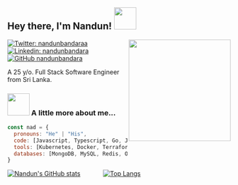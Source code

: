 <h2> Hey there, I'm Nandun! <img src="https://media.giphy.com/media/mGcNjsfWAjY5AEZNw6/giphy.gif" width="50"></h2>
<img align='right' src="https://media.giphy.com/media/29I0RFoP1UBRt9hFCI/giphy.gif" width="230">

[![Twitter: nandunbandaraa](https://img.shields.io/twitter/follow/nandunbandaraa?style=social)](https://twitter.com/nandunbandaraa)
[![Linkedin: nandunbandara](https://img.shields.io/badge/-NandunBandara-blue?style=flat-square&logo=Linkedin&logoColor=white&link=https://www.linkedin.com/in/nandunbandara/)](https://www.linkedin.com/in/nandunbandara/)
[![GitHub nandunbandara](https://img.shields.io/github/followers/nandunbandara?label=follow&style=social)](https://github.com/nandunbandara)

A 25 y/o. Full Stack Software Engineer from Sri Lanka.

### <img src="https://media.giphy.com/media/VgCDAzcKvsR6OM0uWg/giphy.gif" width="50"> A little more about me...  

```javascript
const nad = {
  pronouns: "He" | "His",
  code: [Javascript, Typescript, Go, Java, Python],
  tools: [Kubernetes, Docker, Terraform],
  databases: [MongoDB, MySQL, Redis, Oracle]
}
```

[![Nandun's GitHub stats](https://github-readme-stats.vercel.app/api?username=nandunbandara&count_private=true&show_icons=true&theme=merko)](https://github.com/anuraghazra/github-readme-stats) &nbsp; &nbsp; &nbsp; &nbsp; &nbsp; &nbsp;
[![Top Langs](https://github-readme-stats.vercel.app/api/top-langs/?username=nandunbandara&count_private=true&show_icons=true&theme=merko)](https://github.com/anuraghazra/github-readme-stats)
